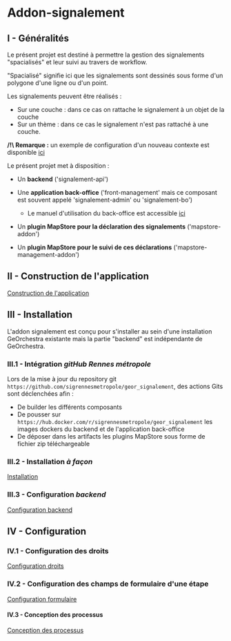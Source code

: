 # Addon-signalement

## I - Généralités

Le présent projet est destiné à permettre la gestion des signalements "spacialisés" et leur suivi au travers de workflow.

"Spacialisé" signifie ici que les signalements sont dessinés sous forme d'un polygone d'une ligne ou d'un point.

Les signalements peuvent être réalisés :

* Sur une couche : dans ce cas on rattache le signalement à un objet de la couche
* Sur un thème : dans ce cas le signalement n'est pas rattaché à une couche.

**/!\ Remarque :** un exemple de configuration d'un nouveau contexte est disponible [ici](readme/README_EXEMPLE.md)

Le présent projet met à disposition :

* Un **backend** ('signalement-api')
* Une **application back-office** ('front-management' mais ce composant est souvent appelé 'signalement-admin' ou 'signalement-bo')

    * Le manuel d'utilisation du back-office est accessible [ici](readme/README_BACKOFFICE.md)
    
* Un **plugin MapStore pour la déclaration des signalements** ('mapstore-addon')
* Un **plugin MapStore pour le suivi de ces déclarations** ('mapstore-management-addon')


## II - Construction de l'application

[Construction de l'application](readme/README_BUILD.md)

## III - Installation

L'addon signalement est conçu pour s'installer au sein d'une installation GeOrchestra existante mais la partie "backend" est indépendante de GeOrchestra.

### III.1 - Intégration *gitHub Rennes métropole*

Lors de la mise à jour du repository git `https://github.com/sigrennesmetropole/geor_signalement`, des actions Gits sont déclenchées afin :

- De builder les différents composants
- De pousser sur `https://hub.docker.com/r/sigrennesmetropole/geor_signalement` les images dockers du backend et de l'application back-office
- De déposer dans les artifacts les plugins MapStore sous forme de fichier zip téléchargeable

### III.2 - Installation *à façon*

[Installation](readme/README_INSTALL.md)

### III.3 - Configuration *backend*

[Configuration backend](readme/README_CONFIGURATION_BACKEND.md)

## IV - Configuration

### IV.1 - Configuration des droits

[Configuration droits](readme/README_CONFIGURATION_DROIT.md)

### IV.2 - Configuration des champs de formulaire d'une étape

[Configuration formulaire](readme/README_CONFIGURATION_FORMULAIRE.md)

#### IV.3 - Conception des processus

[Conception des processus](readme/README_CONFIGURATION_WORKFLOW.md)
